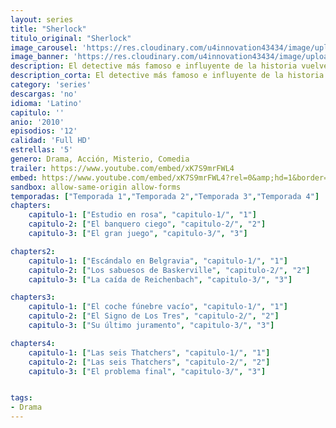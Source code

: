 ```yaml
---
layout: series
title: "Sherlock"
titulo_original: "Sherlock"
image_carousel: 'https://res.cloudinary.com/u4innovation43434/image/upload/v1585520488/sherlock-min_vaurac.jpg'
image_banner: 'https://res.cloudinary.com/u4innovation43434/image/upload/v1585520490/sherlock-serie-netflix-min_p3jwry.jpg'
description: El detective más famoso e influyente de la historia vuelve a la acción. Sherlock, interpretado por el premiado actor Benedict Cumberbatch, conoce por casualidad al soldado John Watson. Aunque en un primer encuentro se dan cuenta que no pueden ser más diferentes el uno del otro, se convierten en una pareja insuperable a la hora de combatir el crimen aunando el pragmatismo de John y el sensacional uso de la deducción de Sherlock.
description_corta: El detective más famoso e influyente de la historia vuelve a la acción. Sherlock, interpretado por el premiado actor Benedict Cumberbatch, conoce por casualidad al soldado John Watson. Aunque en un primer encuentro se...
category: 'series'
descargas: 'no'
idioma: 'Latino'
capitulo: ''
anio: '2010'
episodios: '12'
calidad: 'Full HD'
estrellas: '5'
genero: Drama, Acción, Misterio, Comedia
trailer: https://www.youtube.com/embed/xK7S9mrFWL4
embed: https://www.youtube.com/embed/xK7S9mrFWL4?rel=0&amp;hd=1&border=0&wmode=opaque&enablejsapi=1&modestbranding=1&controls=1&showinfo=1
sandbox: allow-same-origin allow-forms 
temporadas: ["Temporada 1","Temporada 2","Temporada 3","Temporada 4"]
chapters:
    capitulo-1: ["Estudio en rosa", "capitulo-1/", "1"]
    capitulo-2: ["El banquero ciego", "capitulo-2/", "2"]
    capitulo-3: ["El gran juego", "capitulo-3/", "3"]

chapters2:
    capitulo-1: ["Escándalo en Belgravia", "capitulo-1/", "1"]
    capitulo-2: ["Los sabuesos de Baskerville", "capitulo-2/", "2"]
    capitulo-3: ["La caída de Reichenbach", "capitulo-3/", "3"]

chapters3:
    capitulo-1: ["El coche fúnebre vacío", "capitulo-1/", "1"]
    capitulo-2: ["El Signo de Los Tres", "capitulo-2/", "2"]
    capitulo-3: ["Su último juramento", "capitulo-3/", "3"]

chapters4:
    capitulo-1: ["Las seis Thatchers", "capitulo-1/", "1"]
    capitulo-2: ["Las seis Thatchers", "capitulo-2/", "2"]
    capitulo-3: ["El problema final", "capitulo-3/", "3"]


tags:
- Drama
---
```













